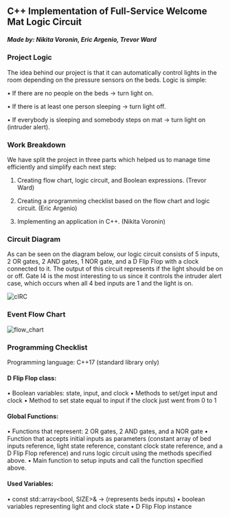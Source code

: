 ## C++ Implementation of Full-Service Welcome Mat Logic Circuit

##### Made by: Nikita Voronin, Eric Argenio, Trevor Ward

### Project Logic
The idea behind our project is that it can automatically control lights in the room depending on the pressure sensors on the beds. Logic is simple: 

  •	If there are no people on the beds -> turn light on.

  •	If there is at least one person sleeping -> turn light off.

  •	If everybody is sleeping and somebody steps on mat -> turn light on (intruder alert).
  
### Work Breakdown
We have split the project in three parts which helped us to manage time efficiently and simplify each next step:

  1.	Creating flow chart, logic circuit, and Boolean expressions. (Trevor Ward)

  2.	Creating a programming checklist based on the flow chart and logic circuit. (Eric Argenio)

  3.	Implementing an application in C++.	(Nikita Voronin)
 
### Circuit Diagram

As can be seen on the diagram below, our logic circuit consists of 5 inputs, 2 OR gates, 2 AND gates, 1 NOR gate, and a D Flip Flop with a clock connected to it. The output of this circuit represents if the light should be on or off. Gate I4 is the most interesting to us since it controls the intruder alert case, which occurs when all 4 bed inputs are 1 and the light is on.

![cIRC](https://user-images.githubusercontent.com/23469990/70302125-3fd55680-17ca-11ea-83f3-cd436d055d5a.png)

### Event Flow Chart

![flow_chart](https://user-images.githubusercontent.com/23469990/70399984-1ef14900-19f6-11ea-9c9a-55ea6b704727.png)

### Programming Checklist
Programming language: C++17 (standard library only)

#### D Flip Flop class:

  • Boolean variables: state, input, and clock
  • Methods to set/get input and clock
  • Method to set state equal to input if the clock just went from 0 to 1

#### Global Functions: 

  • Functions that represent: 2 OR gates, 2 AND gates, and a NOR gate
  • Function that accepts initial inputs as parameters (constant array of bed inputs reference, light state reference, constant clock state reference, and a D Flip Flop reference) and runs logic circuit using the methods specified above.
  • Main function to setup inputs and call the function specified above.

#### Used Variables:
  
  • const std::array<bool, SIZE>& -> (represents beds inputs)
  • boolean variables representing light and clock state
  • D Flip Flop instance
